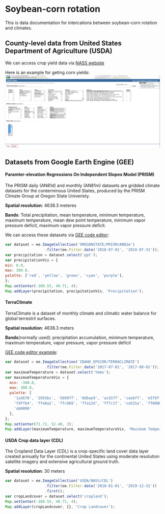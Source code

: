 # Soybean-corn rotation

This is data documentation for intercations between soybean-corn rotation and climates.

## County-level data from United States Department of Agriculture (USDA)
We can access crop yield data via [NASS website](https://quickstats.nass.usda.gov/)

Here is an example for geting corn yields:  
![test](images/NASS.png)


## Datasets from Google Earth Engine (GEE)
#### Paramter-elevation Regressions On Independent Slopes Model (PRISM)
The PRISM daily (AN81d) and monthly (AN81m) datasets are gridded climate datasets for the conterminous United States, produced by the PRISM Climate Group at Oregon State Univeristy.

__Spatial resolution__: 4638.3 meteres  

__Bands__: Total precipitation, mean temperature, minimum temperature, maximum temperature, mean dew point temperature, minimum vapor pressure deficit, maximum vapor pressure deficit. 

We can access these datasets via [GEE code editor](https://developers.google.com/earth-engine/datasets/catalog/OREGONSTATE_PRISM_AN81m#description):  
```javascript
var dataset = ee.ImageCollection('OREGONSTATE/PRISM/AN81m')
                  .filter(ee.Filter.date('2018-07-01', '2018-07-31'));
var precipitation = dataset.select('ppt');
var precipitationVis = {
min: 0.0,
max: 300.0,
palette: ['red', 'yellow', 'green', 'cyan', 'purple'],
};
Map.setCenter(-100.55, 40.71, 4);
Map.addLayer(precipitation, precipitationVis, 'Precipitation');
```

#### TerraClimate
TerraClimate is a dataset of monthly climate and climatic water balance for global terrestril surfaces. 

__Spatial resolution__: 4638.3 meters

__Bands__(normally used): precipitation accumulation, minimum temperature, maximum temperature, vapor pressure, vapor pressure deficit

[GEE code editor example](https://developers.google.com/earth-engine/datasets/catalog/IDAHO_EPSCOR_TERRACLIMATE#bands):
```javascript
var dataset = ee.ImageCollection('IDAHO_EPSCOR/TERRACLIMATE')
                  .filter(ee.Filter.date('2017-07-01', '2017-08-01'));
var maximumTemperature = dataset.select('tmmx');
var maximumTemperatureVis = {
  min: -300.0,
  max: 300.0,
  palette: [
    '1a3678', '2955bc', '5699ff', '8dbae9', 'acd1ff', 'caebff', 'e5f9ff',
    'fdffb4', 'ffe6a2', 'ffc969', 'ffa12d', 'ff7c1f', 'ca531a', 'ff0000',
    'ab0000'
  ],
};
Map.setCenter(71.72, 52.48, 3);
Map.addLayer(maximumTemperature, maximumTemperatureVis, 'Maximum Temperature');
```

#### USDA Crop data layer (CDL)
The Cropland Data Layer (CDL) is a crop-specific land cover data layer created annually for the continental United States using moderate resolution satellite imagery and extensive agricultural ground truth.

__Spatial resolution__: 30 meters
```javascript
var dataset = ee.ImageCollection('USDA/NASS/CDL')
                  .filter(ee.Filter.date('2018-01-01', '2019-12-31'))
                  .first();
var cropLandcover = dataset.select('cropland');
Map.setCenter(-100.55, 40.71, 4);
Map.addLayer(cropLandcover, {}, 'Crop Landcover');
```
